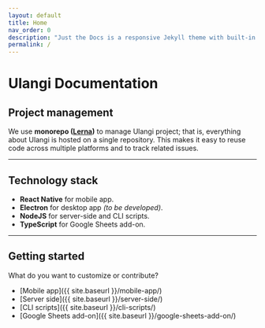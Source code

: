 ```yaml
---
layout: default
title: Home
nav_order: 0
description: "Just the Docs is a responsive Jekyll theme with built-in search that is easily customizable and hosted on GitHub Pages."
permalink: /
---
```


# Ulangi Documentation
## Project management
We use **monorepo ([Lerna](https://github.com/lerna/lerna))** to manage Ulangi project; that is, everything about Ulangi is hosted on a single repository. This makes it easy to reuse code across multiple platforms and to track related issues.

---

## Technology stack
- **React Native** for mobile app.
- **Electron** for desktop app *(to be developed)*.
- **NodeJS** for server-side and CLI scripts.
- **TypeScript** for Google Sheets add-on.

---

## Getting started
What do you want to customize or contribute?
- [Mobile app]({{ site.baseurl }}/mobile-app/)
- [Server side]({{ site.baseurl }}/server-side/)
- [CLI scripts]({{ site.baseurl }}/cli-scripts/)
- [Google Sheets add-on]({{ site.baseurl }}/google-sheets-add-on/)


